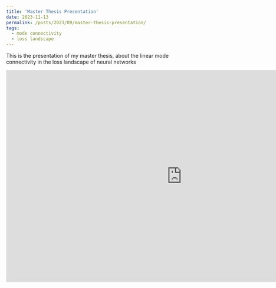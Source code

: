 ```yaml
---
title: 'Master Thesis Presentation'
date: 2023-11-13
permalink: /posts/2023/09/master-thesis-presentation/
tags:
  - mode connectivity
  - loss landscape
---
```


This is the presentation of my master thesis, about the linear mode connectivity in the loss landscape of neural networks
<iframe src="https://onedrive.live.com/embed?resid=48DCE277C255EB4F%21575&amp;authkey=!ADBmJ7JFrYj1Yzw&amp;em=2&amp;wdAr=1.7777777777777777" width="952px" height="576px" frameborder="0"></iframe>